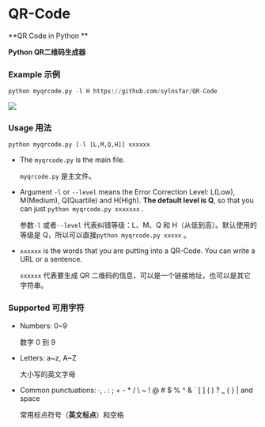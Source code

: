 # QR-Code
**QR Code in Python **

**Python QR二维码生成器**

### Example 示例

```python
python myqrcode.py -l H https://github.com/sylnsfar/QR-Code
```

![](https://github.com/sylnsfar/QR-Code/blob/master/example/qrcode.jpg)

### Usage 用法

```python
python myqrcode.py [-l [L,M,Q,H]] xxxxxx
```

* The `myqrcode.py` is the main file.

  `myqrcode.py` 是主文件。

* Argument `-l` or `--level` means the Error Correction Level: L(Low), M(Medium), Q(Quartile) and H(High). **The default level is Q**, so that you can just `python myqrcode.py xxxxxxx` . 

  参数`-l` 或者`--level` 代表纠错等级：L、M、Q 和 H（从低到高）。默认使用的等级是 Q，所以可以直接`python myqrcode.py xxxxx` 。

* `xxxxxx` is the words that you are putting into a QR-Code. You can write a URL or a sentence. 

  `xxxxxx` 代表要生成 QR 二维码的信息，可以是一个链接地址，也可以是其它字符串。

### Supported 可用字符 

* Numbers: 0~9

  数字 0 到 9

* Letters: a~z, A~Z

  大小写的英文字母

* Common punctuations: ·, . : ; + - * / \ ~ ! @ # $ % ^ & ` [ ] ( ) ? _ { } | and space

  常用标点符号（**英文标点**）和空格

  ​